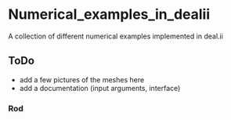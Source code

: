 # Numerical_examples_in_dealii
A collection of different numerical examples implemented in deal.ii

## ToDo
- add a few pictures of the meshes here
- add a documentation (input arguments, interface)

### Rod

